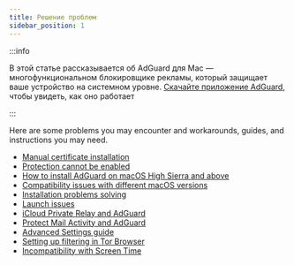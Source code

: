 ```yaml
---
title: Решение проблем
sidebar_position: 1
---
```


:::info

В этой статье рассказывается об AdGuard для Mac — многофункциональном блокировщике рекламы, который защищает ваше устройство на системном уровне. [Скачайте приложение AdGuard](https://agrd.io/download-kb-adblock), чтобы увидеть, как оно работает

:::

Here are some problems you may encounter and workarounds, guides, and instructions you may need.

- [Manual certificate installation](/adguard-for-mac/solving-problems/manual-certificate-installation.md)
- [Protection cannot be enabled](/adguard-for-mac/solving-problems/protection-cannot-be-enabled.md)
- [How to install AdGuard on macOS High Sierra and above](/adguard-for-mac/solving-problems/high-sierra-compatibility.md)
- [Compatibility issues with different macOS versions](/adguard-for-mac/solving-problems/big-sur-issues.md)
- [Installation problems solving](/adguard-for-mac/solving-problems/installation-issues.md)
- [Launch issues](/adguard-for-mac/solving-problems/launch-issues.md)
- [iCloud Private Relay and AdGuard](/adguard-for-mac/solving-problems/icloud-private-relay.md)
- [Protect Mail Activity and AdGuard](/adguard-for-mac/solving-problems/protect-mail-activity.md)
- [Advanced Settings guide](/adguard-for-mac/solving-problems/advanced-settings.md)
- [Setting up filtering in Tor Browser](/adguard-for-mac/solving-problems/tor-filtering.md)
- [Incompatibility with Screen Time](/adguard-for-mac/solving-problems/screen-time-issues.md)
